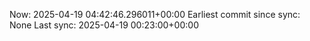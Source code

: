 Now: 2025-04-19 04:42:46.296011+00:00 Earliest commit since sync: None Last sync: 2025-04-19 00:23:00+00:00
